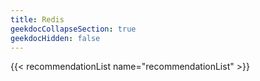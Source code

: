 ```yaml
---
title: Redis
geekdocCollapseSection: true
geekdocHidden: false
---
```


{{< recommendationList name="recommendationList" >}}
